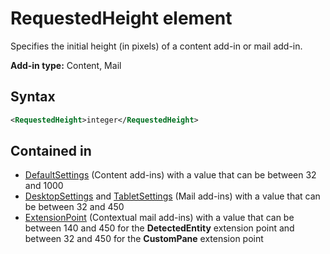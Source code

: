 # RequestedHeight element

Specifies the initial height (in pixels) of a content add-in or mail add-in. 

**Add-in type:** Content, Mail

## Syntax

```XML
<RequestedHeight>integer</RequestedHeight>
```

## Contained in

- [DefaultSettings](defaultsettings.md) (Content add-ins) with a value that can be between 32 and 1000
- [DesktopSettings](desktopsettings.md) and [TabletSettings](tabletsettings.md) (Mail add-ins) with a value that can be between 32 and 450
- [ExtensionPoint](extensionpoint.md) (Contextual mail add-ins) with a value that can be between 140 and 450 for the **DetectedEntity** extension point and between 32 and 450 for the **CustomPane** extension point